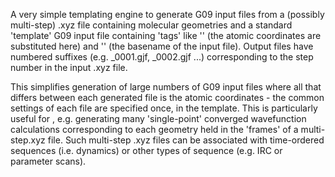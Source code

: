 A very simple templating engine to generate G09 input files from a (possibly multi-step) .xyz file containing molecular geometries and a standard 'template' G09 input file containing 'tags' like '<xyz>' (the atomic coordinates are substituted here) and '<name>' (the basename of the input file). Output files have numbered suffixes (e.g. _0001.gjf, _0002.gjf ...) corresponding to the step number in the input .xyz file.

 
This simplifies generation of large numbers of G09 input files where all that differs between each generated file is the atomic coordinates - the common settings of each file are specified once, in the template. This is particularly useful for , e.g. generating many 'single-point' converged wavefunction calculations corresponding to each geometry held in the 'frames' of a multi-step.xyz file. Such multi-step .xyz files can be associated with time-ordered sequences (i.e. dynamics) or other types of sequence (e.g. IRC or parameter scans).

